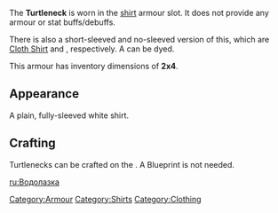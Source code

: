 The **Turtleneck** is worn in the [shirt](Shirts.md "wikilink") armour
slot. It does not provide any armour or stat buffs/debuffs.

There is also a short-sleeved and no-sleeved version of this, which are
[Cloth Shirt](Cloth_Shirt.md "wikilink") and [](White_Vest.md), respectively. A [](Dyed_Turtleneck.md) can be dyed.

This armour has inventory dimensions of **2x4**.

## Appearance

A plain, fully-sleeved white shirt.

## Crafting

Turtlenecks can be crafted on the [](Clothing_Bench.md). A Blueprint is not needed.

[ru:Водолазка](ru:Водолазка "wikilink")

[Category:Armour](Category:Armour "wikilink")
[Category:Shirts](Category:Shirts "wikilink")
[Category:Clothing](Category:Clothing "wikilink")